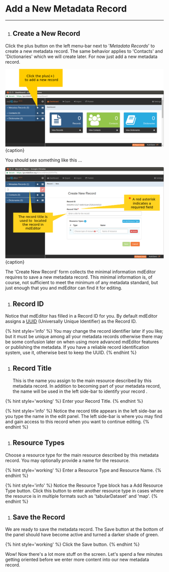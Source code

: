 # Add a New Metadata Record

---

<!-- tasks -->

1. ## Create a New Record
Click the plus  <span class="btn btn-sm btn-primary"><i class="fa fa-plus"></i></span> button on the left menu-bar next to '*Metadata Records*' to create a new metadata record.  The same behavior applies to 'Contacts' and 'Dictionaries' which we will create later.  For now just add a new metadata record.

  ![Adding a new record](/assets/get-started/add-record.png){caption}

  You should see something like this ...
  
  ![The newly created, unsaved record](/assets/get-started/new-record.png){caption}

  The 'Create New Record' form collects the minimal information mdEditor requires to save a new metadata record.  This minimal information is, of course, not sufficient to meet the minimum of any metadata standard, but just enough that you and mdEditor can find it for editing.

1. ## Record ID <i class="fa fa-star required" title="Required"></i>
  Notice that mdEditor has filled in a Record ID for you.  By default mdEditor assigns a [UUID](https://tools.ietf.org/html/rfc4122) (Universally Unique Identifier) as the Record ID.

  {% hint style='info' %}
  You may change the record identifier later if you like; but it must be unique among all your metadata records otherwise there may be some confusion later on when using more advanced mdEditor features or publishing the metadata.  If you have a reliable record identification system, use it, otherwise best to keep the UUID.
  {% endhint %}

1. ## Record Title <i class="fa fa-star required" title="Required"></i>
    This is the name you assign to the main resource described by this metadata record.  In addition to becoming part of your metadata record, the name will be used in the left side-bar to identify your record .

  {% hint style='working' %}
  Enter your Record Title.
  {% endhint %}

  {% hint style='info' %}
  Notice the record title appears in the left side-bar as you type the name in the edit panel.  The left side-bar is where you may find and gain access to this record when you want to continue editing.
  {% endhint %}

1. ## Resource Types <i class="fa fa-star required" title="Required"></i>
Choose a resource type for the main resource described by this metadata record.  You may optionally provide a name for the resource.

  {% hint style='working' %}
  Enter a Resource Type and Resource Name.
  {% endhint %}

  {% hint style='info' %}
  Notice the Resource Type block has a <span class="btn btn-info btn-sm"><i class="fa fa-plus"></i> Add Resource Type</span> button.  Click this button to enter another resource type in cases where the resource is in multiple formats such as 'tabularDataset' and 'map'.
  {% endhint %}

1. ## Save the Record
We are ready to save the metadata record.  The <span class="btn btn-sm btn-success">Save</span> button at the bottom of the panel should have become active and turned a darker shade of green.

  {% hint style='working' %}
  Click the <span class="btn btn-success">Save</span> button.
  {% endhint %}

<!-- endtasks -->

Wow! Now there's a lot more stuff on the screen. Let's spend a few minutes getting oriented before we enter more content into our new metadata record.
